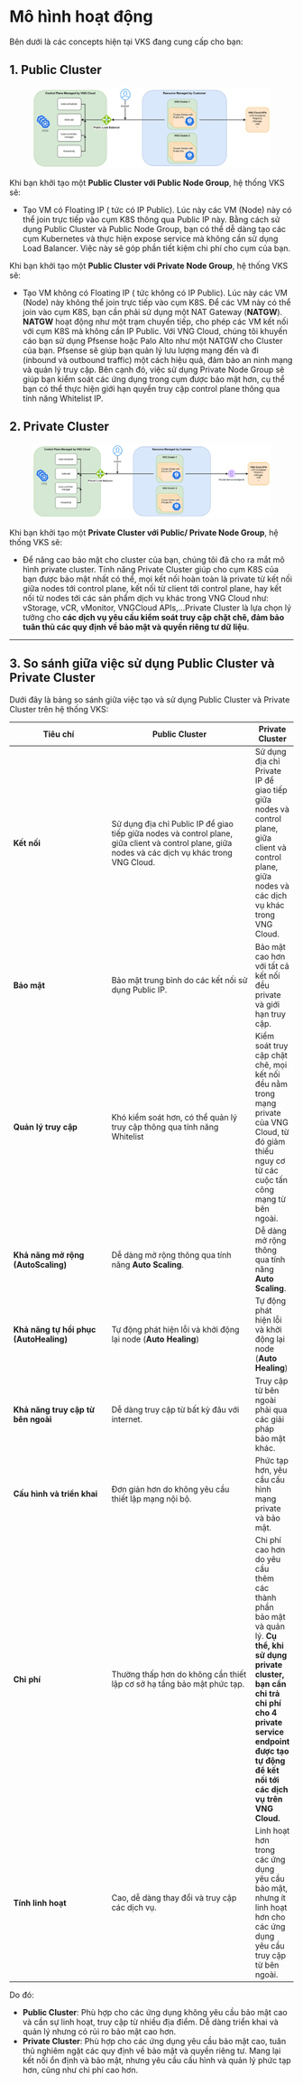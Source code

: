 # Mô hình hoạt động

Bên dưới là các concepts hiện tại VKS đang cung cấp cho bạn:

## **1. Public Cluster**

<figure><img src="../.gitbook/assets/image (692).png" alt=""><figcaption></figcaption></figure>

Khi bạn khởi tạo một **Public Cluster với Public Node Group**, hệ thống VKS sẽ:

* Tạo VM có Floating IP ( tức có IP Public). Lúc này các VM (Node) này có thể join trực tiếp vào cụm K8S thông qua Public IP này. Bằng cách sử dụng Public Cluster và Public Node Group, bạn có thể dễ dàng tạo các cụm Kubernetes và thực hiện expose service mà không cần sử dụng Load Balancer. Việc này sẽ góp phần tiết kiệm chi phí cho cụm của bạn.

Khi bạn khởi tạo một **Public Cluster với Private Node Group**, hệ thống VKS sẽ:

* Tạo VM không có Floating IP ( tức không có IP Public). Lúc này các VM (Node) này không thể join trực tiếp vào cụm K8S. Để các VM này có thể join vào cụm K8S, bạn cần phải sử dụng một NAT Gateway (**NATGW**). **NATGW** hoạt động như một trạm chuyển tiếp, cho phép các VM kết nối với cụm K8S mà không cần IP Public. Với VNG Cloud, chúng tôi khuyến cáo bạn sử dụng Pfsense hoặc Palo Alto như một NATGW cho Cluster của bạn. Pfsense sẽ giúp bạn quản lý lưu lượng mạng đến và đi (inbound và outbound traffic) một cách hiệu quả, đảm bảo an ninh mạng và quản lý truy cập. Bên cạnh đó, việc sử dụng Private Node Group sẽ giúp bạn kiểm soát các ứng dụng trong cụm được bảo mật hơn, cụ thể bạn có thể thực hiện giới hạn quyền truy cập control plane thông qua tính năng Whitelist IP.

## **2. Private Cluster**

<figure><img src="../.gitbook/assets/image (1) (1).png" alt=""><figcaption></figcaption></figure>

Khi bạn khởi tạo một **Private Cluster với Public/ Private Node Group**, hệ thống VKS sẽ:

* Để nâng cao bảo mật cho cluster của bạn, chúng tôi đã cho ra mắt mô hình private cluster. Tính năng Private Cluster giúp cho cụm K8S của bạn được bảo mật nhất có thể, mọi kết nối hoàn toàn là private từ kết nối giữa nodes tới control plane, kết nối từ client tới control plane, hay kết nối từ nodes tới các sản phẩm dịch vụ khác trong VNG Cloud như: vStorage, vCR, vMonitor, VNGCloud APIs,...Private Cluster là lựa chọn lý tưởng cho **các dịch vụ yêu cầu kiểm soát truy cập chặt chẽ, đảm bảo tuân thủ các quy định về bảo mật và quyền riêng tư dữ liệu**.&#x20;

***

## 3. So sánh giữa việc sử dụng Public Cluster và Private Cluster

Dưới đây là bảng so sánh giữa việc tạo và sử dụng Public Cluster và Private Cluster trên hệ thống VKS:

<table data-full-width="false"><thead><tr><th width="176">Tiêu chí</th><th width="286">Public Cluster</th><th>Private Cluster</th></tr></thead><tbody><tr><td><strong>Kết nối</strong></td><td>Sử dụng địa chỉ Public IP để giao tiếp giữa nodes và control plane, giữa client và control plane, giữa nodes và các dịch vụ khác trong VNG Cloud.</td><td>Sử dụng địa chỉ Private IP để giao tiếp giữa nodes và control plane, giữa client và control plane, giữa nodes và các dịch vụ khác trong VNG Cloud.</td></tr><tr><td><strong>Bảo mật</strong></td><td>Bảo mật trung bình do các kết nối sử dụng Public IP.</td><td>Bảo mật cao hơn với tất cả kết nối đều private và giới hạn truy cập.</td></tr><tr><td><strong>Quản lý truy cập</strong></td><td>Khó kiểm soát hơn, có thể quản lý truy cập thông qua tính năng Whitelist</td><td>Kiểm soát truy cập chặt chẽ, mọi kết nối đều nằm trong mạng private của VNG Cloud, từ đó giảm thiểu nguy cơ từ các cuộc tấn công mạng từ bên ngoài.</td></tr><tr><td><strong>Khả năng mở rộng (AutoScaling)</strong></td><td>Dễ dàng mở rộng thông qua tính năng <strong>Auto Scaling</strong>.</td><td>Dễ dàng mở rộng thông qua tính năng <strong>Auto Scaling</strong>.</td></tr><tr><td><strong>Khả năng tự hồi phục (AutoHealing)</strong></td><td>Tự động phát hiện lỗi và khởi động lại node (<strong>Auto Healing</strong>)</td><td>Tự động phát hiện lỗi và khởi động lại node (<strong>Auto Healing</strong>)</td></tr><tr><td><strong>Khả năng truy cập từ bên ngoài</strong></td><td>Dễ dàng truy cập từ bất kỳ đâu với internet.</td><td>Truy cập từ bên ngoài phải qua các giải pháp bảo mật khác.</td></tr><tr><td><strong>Cấu hình và triển khai</strong></td><td>Đơn giản hơn do không yêu cầu thiết lập mạng nội bộ.</td><td>Phức tạp hơn, yêu cầu cấu hình mạng private và bảo mật.</td></tr><tr><td><strong>Chi phí</strong></td><td>Thường thấp hơn do không cần thiết lập cơ sở hạ tầng bảo mật phức tạp.</td><td>Chi phí cao hơn do yêu cầu thêm các thành phần bảo mật và quản lý. <strong>Cụ thể, khi sử dụng private cluster, bạn cần chi trả chi phí cho 4 private service endpoint được tạo tự động để kết nối tới các dịch vụ trên VNG Cloud.</strong></td></tr><tr><td><strong>Tính linh hoạt</strong></td><td>Cao, dễ dàng thay đổi và truy cập các dịch vụ.</td><td>Linh hoạt hơn trong các ứng dụng yêu cầu bảo mật, nhưng ít linh hoạt hơn cho các ứng dụng yêu cầu truy cập từ bên ngoài.</td></tr></tbody></table>

Do đó:&#x20;

* **Public Cluster**: Phù hợp cho các ứng dụng không yêu cầu bảo mật cao và cần sự linh hoạt, truy cập từ nhiều địa điểm. Dễ dàng triển khai và quản lý nhưng có rủi ro bảo mật cao hơn.
* **Private Cluster**: Phù hợp cho các ứng dụng yêu cầu bảo mật cao, tuân thủ nghiêm ngặt các quy định về bảo mật và quyền riêng tư. Mang lại kết nối ổn định và bảo mật, nhưng yêu cầu cấu hình và quản lý phức tạp hơn, cũng như chi phí cao hơn.
